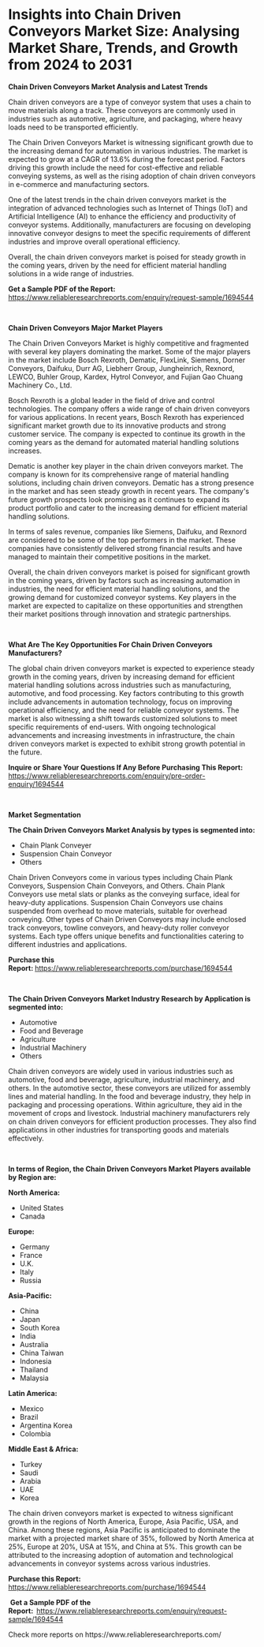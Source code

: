 <p><h1>Insights into Chain Driven Conveyors Market Size: Analysing Market Share, Trends, and Growth from 2024 to 2031</h1></p><p><strong>Chain Driven Conveyors Market Analysis and Latest Trends</strong></p>
<p><p>Chain driven conveyors are a type of conveyor system that uses a chain to move materials along a track. These conveyors are commonly used in industries such as automotive, agriculture, and packaging, where heavy loads need to be transported efficiently.</p><p>The Chain Driven Conveyors Market is witnessing significant growth due to the increasing demand for automation in various industries. The market is expected to grow at a CAGR of 13.6% during the forecast period. Factors driving this growth include the need for cost-effective and reliable conveying systems, as well as the rising adoption of chain driven conveyors in e-commerce and manufacturing sectors.</p><p>One of the latest trends in the chain driven conveyors market is the integration of advanced technologies such as Internet of Things (IoT) and Artificial Intelligence (AI) to enhance the efficiency and productivity of conveyor systems. Additionally, manufacturers are focusing on developing innovative conveyor designs to meet the specific requirements of different industries and improve overall operational efficiency.</p><p>Overall, the chain driven conveyors market is poised for steady growth in the coming years, driven by the need for efficient material handling solutions in a wide range of industries.</p></p>
<p><strong>Get a Sample PDF of the Report:&nbsp;</strong> <a href="https://www.reliableresearchreports.com/enquiry/request-sample/1694544">https://www.reliableresearchreports.com/enquiry/request-sample/1694544</a></p>
<p>&nbsp;</p>
<p><strong>Chain Driven Conveyors Major Market Players</strong></p>
<p><p>The Chain Driven Conveyors Market is highly competitive and fragmented with several key players dominating the market. Some of the major players in the market include Bosch Rexroth, Dematic, FlexLink, Siemens, Dorner Conveyors, Daifuku, Durr AG, Liebherr Group, Jungheinrich, Rexnord, LEWCO, Buhler Group, Kardex, Hytrol Conveyor, and Fujian Gao Chuang Machinery Co., Ltd.</p><p>Bosch Rexroth is a global leader in the field of drive and control technologies. The company offers a wide range of chain driven conveyors for various applications. In recent years, Bosch Rexroth has experienced significant market growth due to its innovative products and strong customer service. The company is expected to continue its growth in the coming years as the demand for automated material handling solutions increases.</p><p>Dematic is another key player in the chain driven conveyors market. The company is known for its comprehensive range of material handling solutions, including chain driven conveyors. Dematic has a strong presence in the market and has seen steady growth in recent years. The company's future growth prospects look promising as it continues to expand its product portfolio and cater to the increasing demand for efficient material handling solutions.</p><p>In terms of sales revenue, companies like Siemens, Daifuku, and Rexnord are considered to be some of the top performers in the market. These companies have consistently delivered strong financial results and have managed to maintain their competitive positions in the market.</p><p>Overall, the chain driven conveyors market is poised for significant growth in the coming years, driven by factors such as increasing automation in industries, the need for efficient material handling solutions, and the growing demand for customized conveyor systems. Key players in the market are expected to capitalize on these opportunities and strengthen their market positions through innovation and strategic partnerships.</p></p>
<p>&nbsp;</p>
<p><strong>What Are The Key Opportunities For Chain Driven Conveyors Manufacturers?</strong></p>
<p><p>The global chain driven conveyors market is expected to experience steady growth in the coming years, driven by increasing demand for efficient material handling solutions across industries such as manufacturing, automotive, and food processing. Key factors contributing to this growth include advancements in automation technology, focus on improving operational efficiency, and the need for reliable conveyor systems. The market is also witnessing a shift towards customized solutions to meet specific requirements of end-users. With ongoing technological advancements and increasing investments in infrastructure, the chain driven conveyors market is expected to exhibit strong growth potential in the future.</p></p>
<p><strong>Inquire or Share Your Questions If Any Before Purchasing This Report:</strong> <a href="https://www.reliableresearchreports.com/enquiry/pre-order-enquiry/1694544">https://www.reliableresearchreports.com/enquiry/pre-order-enquiry/1694544</a></p>
<p>&nbsp;</p>
<p><strong>Market Segmentation</strong></p>
<p><strong>The Chain Driven Conveyors Market Analysis by types is segmented into:</strong></p>
<p><ul><li>Chain Plank Conveyer</li><li>Suspension Chain Conveyor</li><li>Others</li></ul></p>
<p><p>Chain Driven Conveyors come in various types including Chain Plank Conveyors, Suspension Chain Conveyors, and Others. Chain Plank Conveyors use metal slats or planks as the conveying surface, ideal for heavy-duty applications. Suspension Chain Conveyors use chains suspended from overhead to move materials, suitable for overhead conveying. Other types of Chain Driven Conveyors may include enclosed track conveyors, towline conveyors, and heavy-duty roller conveyor systems. Each type offers unique benefits and functionalities catering to different industries and applications.</p></p>
<p><strong>Purchase this Report:&nbsp;</strong><a href="https://www.reliableresearchreports.com/purchase/1694544">https://www.reliableresearchreports.com/purchase/1694544</a></p>
<p>&nbsp;</p>
<p><strong>The Chain Driven Conveyors Market Industry Research by Application is segmented into:</strong></p>
<p><ul><li>Automotive</li><li>Food and Beverage</li><li>Agriculture</li><li>Industrial Machinery</li><li>Others</li></ul></p>
<p><p>Chain driven conveyors are widely used in various industries such as automotive, food and beverage, agriculture, industrial machinery, and others. In the automotive sector, these conveyors are utilized for assembly lines and material handling. In the food and beverage industry, they help in packaging and processing operations. Within agriculture, they aid in the movement of crops and livestock. Industrial machinery manufacturers rely on chain driven conveyors for efficient production processes. They also find applications in other industries for transporting goods and materials effectively.</p></p>
<p>&nbsp;</p>
<p><strong>In terms of Region, the Chain Driven Conveyors Market Players available by Region are:</strong></p>
<p>
    <p> <strong> North America: </strong>
        <ul>
            <li>United States</li>
            <li>Canada</li>
        </ul>
        </p> 
    <p> <strong> Europe: </strong>
        <ul>
            <li>Germany</li>
            <li>France</li>
            <li>U.K.</li>
            <li>Italy</li>
            <li>Russia</li>
        </ul>
        </p> 
    <p> <strong> Asia-Pacific: </strong>
        <ul>
            <li>China</li>
            <li>Japan</li>
            <li>South Korea</li>
            <li>India</li>
            <li>Australia</li>
            <li>China Taiwan</li>
            <li>Indonesia</li>
            <li>Thailand</li>
            <li>Malaysia</li>
        </ul>
        </p> 
    <p> <strong> Latin America: </strong>
        <ul>
            <li>Mexico</li>
            <li>Brazil</li>
            <li>Argentina Korea</li>
            <li>Colombia</li>
        </ul>
        </p> 
    <p> <strong> Middle East & Africa: </strong>
        <ul>
            <li>Turkey</li>
            <li>Saudi</li>
            <li>Arabia</li>
            <li>UAE</li>
            <li>Korea</li>
        </ul>
    </p>
    </p>
<p><p>The chain driven conveyors market is expected to witness significant growth in the regions of North America, Europe, Asia Pacific, USA, and China. Among these regions, Asia Pacific is anticipated to dominate the market with a projected market share of 35%, followed by North America at 25%, Europe at 20%, USA at 15%, and China at 5%. This growth can be attributed to the increasing adoption of automation and technological advancements in conveyor systems across various industries.</p></p>
<p><strong>Purchase this Report: </strong><a href="https://www.reliableresearchreports.com/purchase/1694544">https://www.reliableresearchreports.com/purchase/1694544</a></p>
<p>&nbsp;<strong>Get a Sample PDF of the Report:&nbsp;&nbsp;</strong><a href="https://www.reliableresearchreports.com/enquiry/request-sample/1694544">https://www.reliableresearchreports.com/enquiry/request-sample/1694544</a></p>
<p><strong></strong></p>
<p>Check more reports on https://www.reliableresearchreports.com/</p>